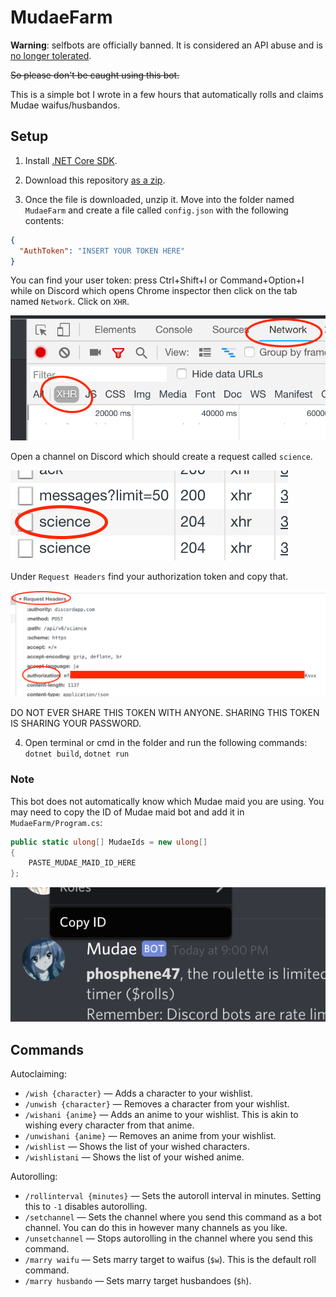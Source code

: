 # MudaeFarm

**Warning**: selfbots are officially banned. It is considered an API abuse and is [no longer tolerated](https://support.discordapp.com/hc/en-us/articles/115002192352-Automated-user-accounts-self-bots-).

~~So please don't be caught using this bot.~~

This is a simple bot I wrote in a few hours that automatically rolls and claims Mudae waifus/husbandos.

## Setup

1. Install [.NET Core SDK](https://dotnet.microsoft.com/download).

2. Download this repository [as a zip](https://github.com/chiyadev/MudaeFarm/archive/master.zip).

3. Once the file is downloaded, unzip it. Move into the folder named `MudaeFarm` and create a file called `config.json` with the following contents:

```json
{
  "AuthToken": "INSERT YOUR TOKEN HERE"
}
```

You can find your user token: press Ctrl+Shift+I or Command+Option+I while on Discord which opens Chrome inspector then click on the tab named `Network`. Click on `XHR`.

![xhr](images/xhr.png)

Open a channel on Discord which should create a request called `science`.

![science](images/science.png)

Under `Request Headers` find your authorization token and copy that.

![headers](images/headers.png)

DO NOT EVER SHARE THIS TOKEN WITH ANYONE. SHARING THIS TOKEN IS SHARING YOUR PASSWORD.

4. Open terminal or cmd in the folder and run the following commands: `dotnet build`, `dotnet run`

### Note

This bot does not automatically know which Mudae maid you are using. You may need to copy the ID of Mudae maid bot and add it in `MudaeFarm/Program.cs`:

```csharp
public static ulong[] MudaeIds = new ulong[]
{
    PASTE_MUDAE_MAID_ID_HERE
};
```

![mudaeId](images/mudaeId.png)

## Commands

Autoclaiming:

- `/wish {character}` — Adds a character to your wishlist.
- `/unwish {character}` — Removes a character from your wishlist.
- `/wishani {anime}` — Adds an anime to your wishlist. This is akin to wishing every character from that anime.
- `/unwishani {anime}` — Removes an anime from your wishlist.
- `/wishlist` — Shows the list of your wished characters.
- `/wishlistani` — Shows the list of your wished anime.

Autorolling:

- `/rollinterval {minutes}` — Sets the autoroll interval in minutes. Setting this to `-1` disables autorolling.
- `/setchannel` — Sets the channel where you send this command as a bot channel. You can do this in however many channels as you like.
- `/unsetchannel` — Stops autorolling in the channel where you send this command.
- `/marry waifu` — Sets marry target to waifus (`$w`). This is the default roll command.
- `/marry husbando` — Sets marry target husbandoes (`$h`).
